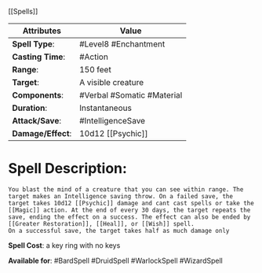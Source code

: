 [[Spells]]

| Attributes         | Value                      |
| ------------------ | -------------------------- |
| **Spell Type**:    | #Level8 #Enchantment       |
| **Casting Time**:  | #Action                    |
| **Range**:         | 150 feet                   |
| **Target**:        | A visible creature         |
| **Components**:    | #Verbal #Somatic #Material |
| **Duration**:      | Instantaneous              |
| **Attack/Save**:   | #IntelligenceSave          |
| **Damage/Effect**: | 10d12 [[Psychic]]          |

# Spell Description: 
	You blast the mind of a creature that you can see within range. The target makes an Intelligence saving throw. On a failed save, the target takes 10d12 [[Psychic]] damage and cant cast spells or take the [[Magic]] action. At the end of every 30 days, the target repeats the save, ending the effect on a success. The effect can also be ended by [[Greater Restoration]], [[Heal]], or [[Wish]] spell.
	On a successful save, the target takes half as much damage only

**Spell Cost**: a key ring with no keys

**Available for**: #BardSpell #DruidSpell #WarlockSpell #WizardSpell 